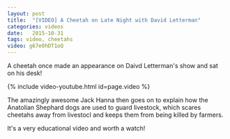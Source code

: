 ```yaml
---
layout: post
title:  "[VIDEO] A Cheetah on Late Night with David Letterman"
categories: videos
date:   2015-10-31
tags: video, cheetahs
video: g67e0hDT1oQ
---
```


A cheetah once made an appearance on Daivd Letterman's show and sat on his desk!

{% include video-youtube.html id=page.video %}
<br/>

The amazingly awesome Jack Hanna then goes on to explain how the Anatolian Shephard
dogs are used to guard livestock, which scares cheetahs away from livestocl and
keeps them from being killed by farmers.

It's a very educational video and worth a watch!


